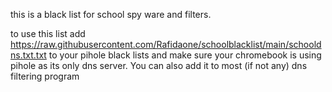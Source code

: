 this is a black list for school spy ware and filters.

to use this list add https://raw.githubusercontent.com/Rafidaone/schoolblacklist/main/schooldns.txt.txt to your pihole black lists and make sure your chromebook is using pihole as its only dns server. You can also add it to most (if not any) dns filtering program
